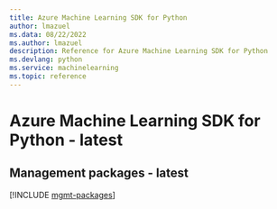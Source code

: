```yaml
---
title: Azure Machine Learning SDK for Python
author: lmazuel
ms.data: 08/22/2022
ms.author: lmazuel
description: Reference for Azure Machine Learning SDK for Python
ms.devlang: python
ms.service: machinelearning
ms.topic: reference
---
```

# Azure Machine Learning SDK for Python - latest

## Management packages - latest
[!INCLUDE [mgmt-packages](machine-learning-mgmt-index.md)]